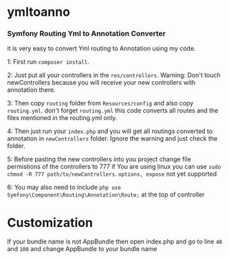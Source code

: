 # ymltoanno
### Symfony Routing Yml to Annotation Converter

it is very easy to convert Yml routing to Annotation using my code.

1: First run `composer install`.

2: Just put all your controllers in the `res/controllers`.
Warning: Don't touch newControllers because you will receive your new controllers with annotation there.

3: Then copy `routing` folder from `Resources/config` and also copy `routing.yml`. don't forget `routing.yml` this code converts all routes and the files mentioned in the routing.yml only.

4: Then just run your `index.php` and you will get all routings converted to annotation in `newControllers` folder. Ignore the warning and just check the folder.

5: Before pasting the new controllers into you project change file permistions of the controllers to 777
if You are using linux you can use `sudo chmod -R 777 path/to/newControllers`. 
`options, expose` not yet supported

6: You may also need to include ```php use Symfony\Component\Routing\Annotation\Route;``` at the top of controller

# Customization
If your bundle name is not AppBundle then open index.php and go to line `48` and `100` and change AppBundle to your bundle name

